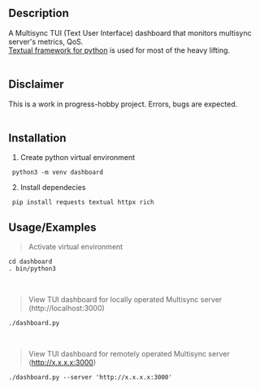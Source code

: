 
## Description
A Multisync TUI (Text User Interface) dashboard that monitors multisync server's metrics, QoS.<br/>
[Textual framework for python](https://textual.textualize.io/) is used for most of the heavy lifting.<br/><br/>


## Disclaimer
This is a work in progress-hobby project. Errors, bugs are expected.<br/><br/>

## Installation

1) Create python virtual environment
```
 python3 -m venv dashboard
```

2) Install dependecies
```
 pip install requests textual httpx rich
```

## Usage/Examples

> Activate virtual environment
```
cd dashboard
. bin/python3
```
<br/>

> View TUI dashboard for locally operated Multisync server (http://localhost:3000)
```
./dashboard.py
```
<br/>

> View TUI dashboard for remotely operated Multisync server (http://x.x.x.x:3000)

```
./dashboard.py --server 'http://x.x.x.x:3000'
```
